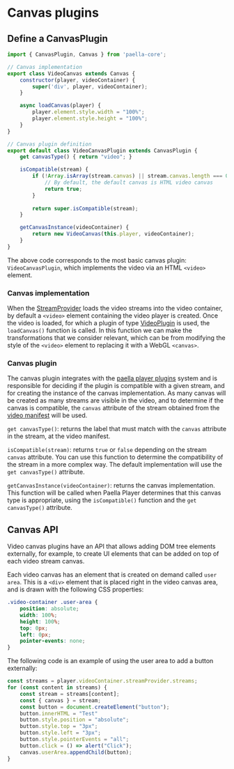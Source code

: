 # Canvas plugins

## Define a CanvasPlugin

```javascript
import { CanvasPlugin, Canvas } from 'paella-core';

// Canvas implementation
export class VideoCanvas extends Canvas {
    constructor(player, videoContainer) {
        super('div', player, videoContainer);
    }

    async loadCanvas(player) {
        player.element.style.width = "100%";
        player.element.style.height = "100%";
    }
}

// Canvas plugin definition
export default class VideoCanvasPlugin extends CanvasPlugin {
    get canvasType() { return "video"; }

    isCompatible(stream) {
        if (!Array.isArray(stream.canvas) || stream.canvas.length === 0) {
            // By default, the default canvas is HTML video canvas
            return true;
        }
        
        return super.isCompatible(stream);
    }

    getCanvasInstance(videoContainer) {
        return new VideoCanvas(this.player, videoContainer);
    }
}
```



The above code corresponds to the most basic canvas plugin: `VideoCanvasPlugin`, which implements the video via an HTML `<video>` element.



### Canvas implementation

When the [StreamProvider](stream_provider.md) loads the video streams into the video container, by default a `<video>` element containing the video player is created. Once the video is loaded, for which a plugin of type [VideoPlugin](video_plugin.md) is used, the `loadCanvas()` function is called. In this function we can make the transformations that we consider relevant, which can be from modifying the style of the `<video>` element to replacing it with a WebGL `<canvas>`.



### Canvas plugin

The canvas plugin integrates with the [paella player plugins](plugins.md) system and is responsible for deciding if the plugin is compatible with a given stream, and for creating the instance of the canvas implementation. As many canvas will be created as many streams are visible in the video, and to determine if the canvas is compatible, the `canvas` attribute of the stream obtained from the [video manifest](video_manifest.md) will be used.



`get canvasType()`: returns the label that must match with the `canvas` attribute in the stream, at the video manifest.

`isCompatible(stream)`: returns `true` or `false` depending on the stream `canvas` attribute. You can use this function to determine the compatibility of the stream in a more complex way. The default implementation will use the `get canvasType()` attribute.

`getCanvasInstance(videoContainer)`: returns the canvas implementation. This function will be called when Paella Player determines that this canvas type is appropriate, using the `isCompatible()` function and the `get canvasType()` attribute.

## Canvas API

Video canvas plugins have an API that allows adding DOM tree elements externally, for example, to create UI elements that can be added on top of each video stream canvas.

Each video canvas has an element that is created on demand called `user area`. This is a `<div>` element that is placed right in the video canvas area, and is drawn with the following CSS properties:

```css
.video-container .user-area {
	position: absolute;
    width: 100%;
    height: 100%;
    top: 0px;
    left: 0px;
    pointer-events: none;
}
```

The following code is an example of using the user area to add a button externally:

```javascript
const streams = player.videoContainer.streamProvider.streams;
for (const content in streams) {
    const stream = streams[content];
    const { canvas } = stream;
    const button = document.createElement("button");
    button.innerHTML = "Test"
    button.style.position = "absolute";
    button.style.top = "3px";
    button.style.left = "3px";
    button.style.pointerEvents = "all";
    button.click = () => alert("Click");
    canvas.userArea.appendChild(button);
}
```